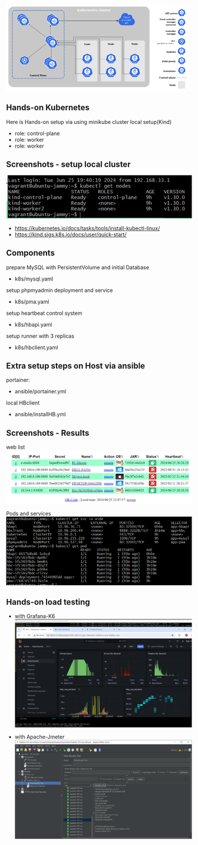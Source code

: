 
![Logo](k8s/img/kubernates.png)


## Hands-on Kubernetes

Here is Hands-on setup via using minikube cluster local setup(Kind)
- role: control-plane
- role:  worker
- role:  worker

## Screenshots - setup local cluster
![App Screenshot](k8s/img/kind.png)
- https://kubernetes.io/docs/tasks/tools/install-kubectl-linux/
- https://kind.sigs.k8s.io/docs/user/quick-start/

## Components

prepare MySQL with PersistentVolume and initial Database
- k8s/mysql.yaml

setup phpmyadmin deployment and service
- k8s/pma.yaml 

setup heartbeat control system
- k8s/hbapi.yaml

setup runner with 3 replicas   
- k8s/hbclient.yaml

## Extra setup steps on Host via ansible

portainer:
- ansible/portainer.yml

local HBclient
- ansible/installHB.yml

## Screenshots - Results

web list
![App Screenshot](k8s/img/runner.png)

Pods and services
![App Screenshot](k8s/img/result.png)


## Hands-on load testing

- with Grafana-K6
![App Screenshot](/k8s/img/k6-grafana.png)

- with Apache-Jmeter
![App Screenshot](/load/jmeter/screenshots/example.png)